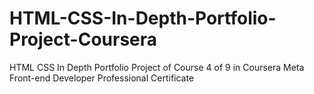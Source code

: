 # HTML-CSS-In-Depth-Portfolio-Project-Coursera
HTML CSS In Depth Portfolio Project of Course 4 of 9 in Coursera Meta Front-end Developer Professional Certificate 
